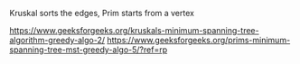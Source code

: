 Kruskal sorts the edges, Prim starts from a vertex

https://www.geeksforgeeks.org/kruskals-minimum-spanning-tree-algorithm-greedy-algo-2/
https://www.geeksforgeeks.org/prims-minimum-spanning-tree-mst-greedy-algo-5/?ref=rp
